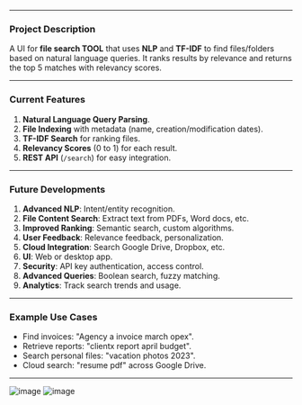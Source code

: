 
---

### **Project Description**
A UI for **file search TOOL** that uses **NLP** and **TF-IDF** to find files/folders based on natural language queries. It ranks results by relevance and returns the top 5 matches with relevancy scores.

---

### **Current Features**
1. **Natural Language Query Parsing**.
2. **File Indexing** with metadata (name, creation/modification dates).
3. **TF-IDF Search** for ranking files.
4. **Relevancy Scores** (0 to 1) for each result.
5. **REST API** (`/search`) for easy integration.

---

### **Future Developments**
1. **Advanced NLP**: Intent/entity recognition.
2. **File Content Search**: Extract text from PDFs, Word docs, etc.
3. **Improved Ranking**: Semantic search, custom algorithms.
4. **User Feedback**: Relevance feedback, personalization.
5. **Cloud Integration**: Search Google Drive, Dropbox, etc.
6. **UI**: Web or desktop app.
7. **Security**: API key authentication, access control.
8. **Advanced Queries**: Boolean search, fuzzy matching.
9. **Analytics**: Track search trends and usage.

---

### **Example Use Cases**
- Find invoices: "Agency a invoice march opex".
- Retrieve reports: "clientx report april budget".
- Search personal files: "vacation photos 2023".
- Cloud search: "resume pdf" across Google Drive.

---


![image](https://github.com/user-attachments/assets/0b5de1f8-8cff-4ac3-b2f0-2d767d6c6f37)
![image](https://github.com/user-attachments/assets/1061b989-9c81-444a-807a-0b1d47871eec)



